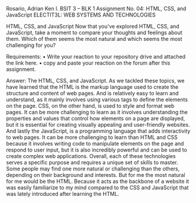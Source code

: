 Rosario, Adrian Ken I.
BSIT 3 – BLK 1
Assignment No. 04: HTML, CSS, and JavaScript
ELECTIT3L: WEB SYSTEMS AND TECHNOLOGIES


HTML, CSS, and JavaScript
Now that you've explored HTML, CSS, and JavaScript, take a moment to compare your thoughts and feelings about them. Which of them seems the most natural and which seems the most challenging for you?

Requirements:
•	Write your reaction to your repository drive and attached the link here.
•	copy and paste your reaction on the forum after this assignment.


Answer:
The HTML, CSS, and JavaScript. As we tackled these topics, we have learned that the HTML is the markup language used to create the structure and content of web pages. And is relatively easy to learn and understand, as it mainly involves using various tags to define the elements on the page. CSS, on the other hand, is used to style and format web pages. It can be more challenging to learn as it involves understanding the properties and values that control how elements on a page are displayed, but it is essential for creating visually appealing and user-friendly websites. And lastly the JavaScript, is a programming language that adds interactivity to web pages. It can be more challenging to learn than HTML and CSS because it involves writing code to manipulate elements on the page and respond to user input, but it is also incredibly powerful and can be used to create complex web applications.
Overall, each of these technologies serves a specific purpose and requires a unique set of skills to master. Some people may find one more natural or challenging than the others, depending on their background and interests. But for me the most natural for me would be the HTML. Because it acts as the backbone of a website it was easily familiarize to my mind compared to the CSS and JavaScript that was lately introduced after learning the HTML. 
